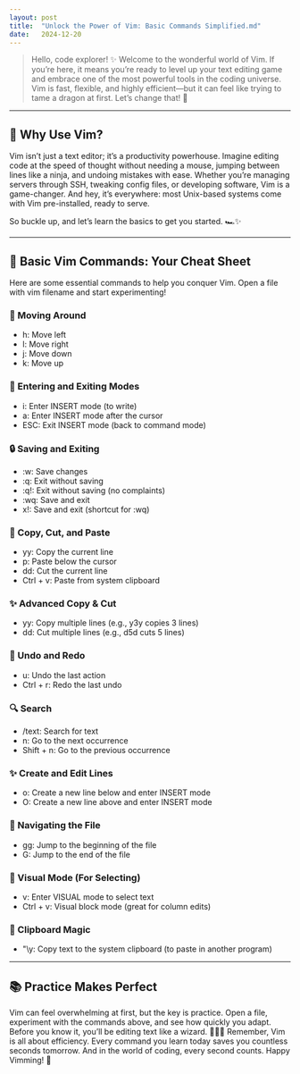 ```yaml
---
layout: post
title:  "Unlock the Power of Vim: Basic Commands Simplified.md"
date:   2024-12-20
---
```


>Hello, code explorer! ✨ Welcome to the wonderful world of Vim. If you’re here, it means you’re ready to level up your text editing game and embrace one of the most powerful tools in the coding universe. Vim is fast, flexible, and highly efficient—but it can feel like trying to tame a dragon at first. Let’s change that! 🐉

---

## 🎨 Why Use Vim?

Vim isn’t just a text editor; it’s a productivity powerhouse. Imagine editing code at the speed of thought without needing a mouse, jumping between lines like a ninja, and undoing mistakes with ease. Whether you’re managing servers through SSH, tweaking config files, or developing software, Vim is a game-changer. And hey, it’s everywhere: most Unix-based systems come with Vim pre-installed, ready to serve.
 
So buckle up, and let’s learn the basics to get you started. 🏎✨
 
---


## 📝 Basic Vim Commands: Your Cheat Sheet

Here are some essential commands to help you conquer Vim. Open a file with vim filename and start experimenting!
### 🔄 Moving Around
* h: Move left
* l: Move right
* j: Move down
* k: Move up
### 🔧 Entering and Exiting Modes
* i: Enter INSERT mode (to write)
* a: Enter INSERT mode after the cursor
* ESC: Exit INSERT mode (back to command mode)
### 🔒 Saving and Exiting
* :w: Save changes
* :q: Exit without saving
* :q!: Exit without saving (no complaints)
* :wq: Save and exit
* x!: Save and exit (shortcut for :wq)
### 🔄 Copy, Cut, and Paste
* yy: Copy the current line
* p: Paste below the cursor
* dd: Cut the current line
* Ctrl + v: Paste from system clipboard
### ✨ Advanced Copy & Cut
* y<number>y: Copy multiple lines (e.g., y3y copies 3 lines)
* d<number>d: Cut multiple lines (e.g., d5d cuts 5 lines)
### 🔄 Undo and Redo
* u: Undo the last action
* Ctrl + r: Redo the last undo
### 🔍 Search
* /text: Search for text
* n: Go to the next occurrence
* Shift + n: Go to the previous occurrence
### ✨ Create and Edit Lines
* o: Create a new line below and enter INSERT mode
* O: Create a new line above and enter INSERT mode
### 🔄 Navigating the File
* gg: Jump to the beginning of the file
* G: Jump to the end of the file
### 🔮 Visual Mode (For Selecting)
* v: Enter VISUAL mode to select text
* Ctrl + v: Visual block mode (great for column edits)
### 🔧 Clipboard Magic
* "\y: Copy text to the system clipboard (to paste in another program)
---
## 📚 Practice Makes Perfect
Vim can feel overwhelming at first, but the key is practice. Open a file, experiment with the commands above, and see how quickly you adapt. Before you know it, you’ll be editing text like a wizard. 🧙‍♂️✨
Remember, Vim is all about efficiency. Every command you learn today saves you countless seconds tomorrow. And in the world of coding, every second counts.
Happy Vimming! 🌌







